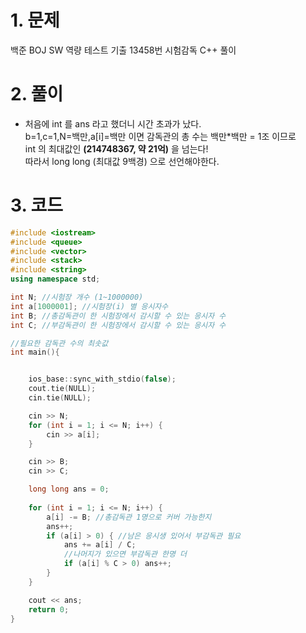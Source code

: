 # 1. 문제
백준 BOJ SW 역량 테스트 기출 13458번 시험감독 C++ 풀이

# 2. 풀이
- 처음에 int 를 ans 라고 했더니 시간 초과가 났다.<br>
b=1,c=1,N=백만,a[i]=백만 이면 감독관의 총 수는 백만*백만 = 1조 이므로<br>
int 의 최대값인 **(214748367, 약 21억)** 을 넘는다!<br>
따라서 long long (최대값 9백경) 으로 선언해야한다.

# 3. 코드
```cpp
#include <iostream>
#include <queue>
#include <vector>
#include <stack>
#include <string>
using namespace std;

int N; //시험장 개수 (1~1000000)
int a[1000001]; //시험장(i) 별 응시자수
int B; //총감독관이 한 시험장에서 감시할 수 있는 응시자 수
int C; //부감독관이 한 시험장에서 감시할 수 있는 응시자 수

//필요한 감독관 수의 최솟값
int main(){


	ios_base::sync_with_stdio(false);
	cout.tie(NULL);
	cin.tie(NULL);

	cin >> N;
	for (int i = 1; i <= N; i++) {
		cin >> a[i];
	}

	cin >> B;
	cin >> C;

	long long ans = 0;
  
	for (int i = 1; i <= N; i++) {
		a[i] -= B; //총감독관 1명으로 커버 가능한지
		ans++;
		if (a[i] > 0) { //남은 응시생 있어서 부감독관 필요
			ans += a[i] / C;
			//나머지가 있으면 부감독관 한명 더
			if (a[i] % C > 0) ans++;	
		}
	}

	cout << ans;
	return 0;
}
```
